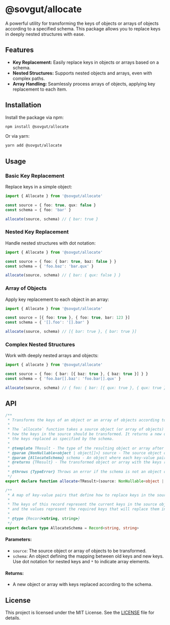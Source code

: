 # @sovgut/allocate

A powerful utility for transforming the keys of objects or arrays of objects according to a specified schema. This package allows you to replace keys in deeply nested structures with ease.

## Features

- **Key Replacement:** Easily replace keys in objects or arrays based on a schema.
- **Nested Structures:** Supports nested objects and arrays, even with complex paths.
- **Array Handling:** Seamlessly process arrays of objects, applying key replacement to each item.

## Installation

Install the package via npm:

```bash
npm install @sovgut/allocate
```

Or via yarn:

```bash
yarn add @sovgut/allocate
```

## Usage

### Basic Key Replacement

Replace keys in a simple object:

```typescript
import { Allocate } from '@sovgut/allocate'

const source = { foo: true, qux: false }
const schema = { foo: 'bar' }

allocate(source, schema) // { bar: true }
```

### Nested Key Replacement

Handle nested structures with dot notation:

```typescript
import { Allocate } from '@sovgut/allocate'

const source = { foo: { bar: true, baz: false } }
const schema = { 'foo.baz': 'bar.qux' }

allocate(source, schema) // { bar: { qux: false } }
```

### Array of Objects

Apply key replacement to each object in an array:

```typescript
import { Allocate } from '@sovgut/allocate'

const source = [{ foo: true }, { foo: true, bar: 123 }]
const schema = { '[].foo': '[].bar' }

allocate(source, schema) // [{ bar: true }, { bar: true }]
```

### Complex Nested Structures

Work with deeply nested arrays and objects:

```typescript
import { allocate } from '@sovgut/allocate'

const source = { foo: { bar: [{ baz: true }, { baz: true }] } }
const schema = { 'foo.bar[].baz': 'foo.bar[].qux' }

allocate(source, schema) // { foo: { bar: [{ qux: true }, { qux: true }] } }
```

## API

```typescript
/**
 * Transforms the keys of an object or an array of objects according to a specified schema.
 *
 * The `allocate` function takes a source object (or array of objects) and a schema that defines
 * how the keys in the source should be transformed. It returns a new object (or array) with
 * the keys replaced as specified by the schema.
 *
 * @template TResult - The type of the resulting object or array after key allocation.
 * @param {NonNullable<object | object[]>} source - The source object or array to be transformed. It must be a non-null object or array of objects.
 * @param {AllocateSchema} schema - An object where each key-value pair defines the mapping from the old key to the new key.
 * @returns {TResult} - The transformed object or array with the keys replaced according to the schema.
 *
 * @throws {TypeError} Throws an error if the schema is not an object or if the source is not an object or an array.
 */
export declare function allocate<TResult>(source: NonNullable<object | object[]>, schema: AllocateSchema): TResult

/**
 * A map of key-value pairs that define how to replace keys in the source.
 *
 * The keys of this record represent the current keys in the source object,
 * and the values represent the required keys that will replace them in the allocated object.
 *
 * @type {Record<string, string>}
 */
export declare type AllocateSchema = Record<string, string>
```

#### Parameters:
- `source`: The source object or array of objects to be transformed.
- `schema`: An object defining the mapping between old keys and new keys. Use dot notation for nested keys and `*` to indicate array elements.

#### Returns:
- A new object or array with keys replaced according to the schema.

## License

This project is licensed under the MIT License. See the [LICENSE](./LICENSE) file for details.
